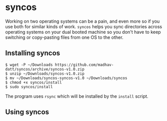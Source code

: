 # syncos

Working on two operating systems can be a pain, and even more so if you use both for similar kinds of work. `syncos` helps you sync directories across operating systems on your dual booted machine so you don't have to keep switching or copy-pasting files from one OS to the other.

## Installing syncos

```shell
$ wget -P ~/Downloads https://github.com/madhav-datt/syncos/archive/syncos-v1.0.zip
$ unzip ~/Downloads/syncos-v1.0.zip
$ mv ~/Downloads/syncos-syncos-v1.0 ~/Downloads/syncos
$ chmod +x syncos/install
$ sudo syncos/install
```

The program uses `rsync` which will be installed by the `install` script.

## Using syncos
